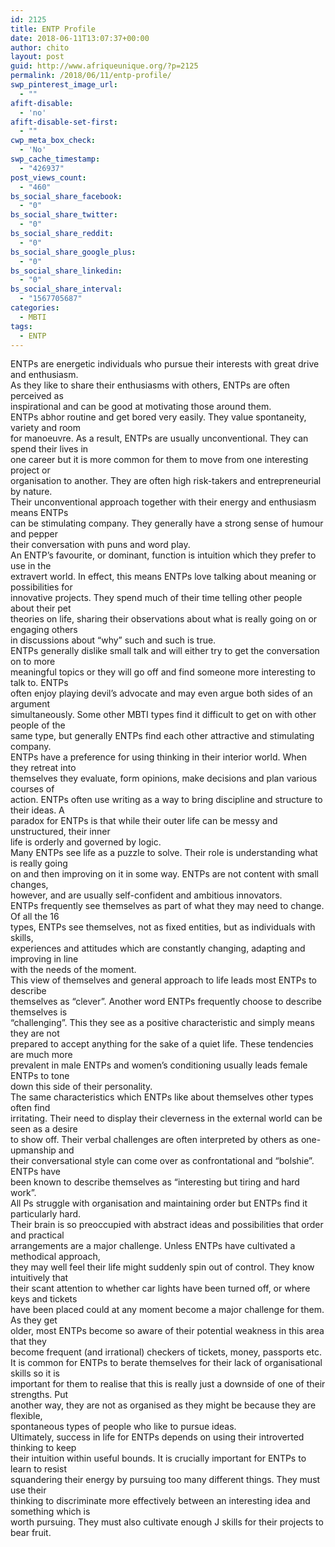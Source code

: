 ```yaml
---
id: 2125
title: ENTP Profile
date: 2018-06-11T13:07:37+00:00
author: chito
layout: post
guid: http://www.afriqueunique.org/?p=2125
permalink: /2018/06/11/entp-profile/
swp_pinterest_image_url:
  - ""
afift-disable:
  - 'no'
afift-disable-set-first:
  - ""
cwp_meta_box_check:
  - 'No'
swp_cache_timestamp:
  - "426937"
post_views_count:
  - "460"
bs_social_share_facebook:
  - "0"
bs_social_share_twitter:
  - "0"
bs_social_share_reddit:
  - "0"
bs_social_share_google_plus:
  - "0"
bs_social_share_linkedin:
  - "0"
bs_social_share_interval:
  - "1567705687"
categories:
  - MBTI
tags:
  - ENTP
---
```

ENTPs are energetic individuals who pursue their interests with great drive and enthusiasm.  
As they like to share their enthusiasms with others, ENTPs are often perceived as  
inspirational and can be good at motivating those around them.  
ENTPs abhor routine and get bored very easily. They value spontaneity, variety and room  
for manoeuvre. As a result, ENTPs are usually unconventional. They can spend their lives in  
one career but it is more common for them to move from one interesting project or  
organisation to another. They are often high risk-takers and entrepreneurial by nature.  
Their unconventional approach together with their energy and enthusiasm means ENTPs  
can be stimulating company. They generally have a strong sense of humour and pepper  
their conversation with puns and word play.  
An ENTP’s favourite, or dominant, function is intuition which they prefer to use in the  
extravert world. In effect, this means ENTPs love talking about meaning or possibilities for  
innovative projects. They spend much of their time telling other people about their pet  
theories on life, sharing their observations about what is really going on or engaging others  
in discussions about &#8220;why&#8221; such and such is true.  
ENTPs generally dislike small talk and will either try to get the conversation on to more  
meaningful topics or they will go off and find someone more interesting to talk to. ENTPs  
often enjoy playing devil’s advocate and may even argue both sides of an argument  
simultaneously. Some other MBTI types find it difficult to get on with other people of the  
same type, but generally ENTPs find each other attractive and stimulating company.  
ENTPs have a preference for using thinking in their interior world. When they retreat into  
themselves they evaluate, form opinions, make decisions and plan various courses of  
action. ENTPs often use writing as a way to bring discipline and structure to their ideas. A  
paradox for ENTPs is that while their outer life can be messy and unstructured, their inner  
life is orderly and governed by logic.  
Many ENTPs see life as a puzzle to solve. Their role is understanding what is really going  
on and then improving on it in some way. ENTPs are not content with small changes,  
however, and are usually self-confident and ambitious innovators.  
ENTPs frequently see themselves as part of what they may need to change. Of all the 16  
types, ENTPs see themselves, not as fixed entities, but as individuals with skills,  
experiences and attitudes which are constantly changing, adapting and improving in line  
with the needs of the moment.  
This view of themselves and general approach to life leads most ENTPs to describe  
themselves as &#8220;clever&#8221;. Another word ENTPs frequently choose to describe themselves is  
&#8220;challenging&#8221;. This they see as a positive characteristic and simply means they are not  
prepared to accept anything for the sake of a quiet life. These tendencies are much more  
prevalent in male ENTPs and women’s conditioning usually leads female ENTPs to tone  
down this side of their personality.  
The same characteristics which ENTPs like about themselves other types often find  
irritating. Their need to display their cleverness in the external world can be seen as a desire  
to show off. Their verbal challenges are often interpreted by others as one-upmanship and  
their conversational style can come over as confrontational and &#8220;bolshie&#8221;. ENTPs have  
been known to describe themselves as &#8220;interesting but tiring and hard work&#8221;.  
All Ps struggle with organisation and maintaining order but ENTPs find it particularly hard.  
Their brain is so preoccupied with abstract ideas and possibilities that order and practical  
arrangements are a major challenge. Unless ENTPs have cultivated a methodical approach,  
they may well feel their life might suddenly spin out of control. They know intuitively that  
their scant attention to whether car lights have been turned off, or where keys and tickets  
have been placed could at any moment become a major challenge for them. As they get  
older, most ENTPs become so aware of their potential weakness in this area that they  
become frequent (and irrational) checkers of tickets, money, passports etc.  
It is common for ENTPs to berate themselves for their lack of organisational skills so it is  
important for them to realise that this is really just a downside of one of their strengths. Put  
another way, they are not as organised as they might be because they are flexible,  
spontaneous types of people who like to pursue ideas.  
Ultimately, success in life for ENTPs depends on using their introverted thinking to keep  
their intuition within useful bounds. It is crucially important for ENTPs to learn to resist  
squandering their energy by pursuing too many different things. They must use their  
thinking to discriminate more effectively between an interesting idea and something which is  
worth pursuing. They must also cultivate enough J skills for their projects to bear fruit.